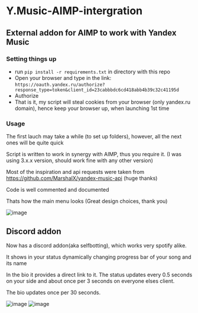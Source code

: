 # Y.Music-AIMP-intergration


## External addon for AIMP to work with Yandex Music


### Setting things up
  - run ```pip install -r requirements.txt``` in directory with this repo
  - Open your browser and type in the link: ```https://oauth.yandex.ru/authorize?response_type=token&client_id=23cabbbdc6cd418abb4b39c32c41195d```
  - Authorize
  - That is it, my script will steal cookies from your browser (only yandex.ru domain), hence keep your browser up, when launching 1st time


### Usage
The first lauch may take a while (to set up folders), however, all the next ones will be quite quick

Script is written to work in synergy with AIMP, thus you require it. (I was using 3.x.x version, should work fine with any other version)

Most of the inspiration and api requests were taken from https://github.com/MarshalX/yandex-music-api (huge thanks)

Code is well commented and documented



Thats how the main menu looks (Great design choices, thank you)

![image](https://user-images.githubusercontent.com/29946764/178856802-10821809-54ed-4ff3-90dd-bc11ec657b6f.png)


## Discord addon
Now has a discord addon(aka selfbotting), which works very spotify alike.

It shows in your status dynamically changing progress bar of your song and its name

In the bio it provides a direct link to it. The status updates every 0.5 seconds on your side and about once per 3 seconds on everyone elses client.

The bio updates once per 30 seconds.

![image](https://user-images.githubusercontent.com/29946764/189736916-95c81598-6c22-4fbb-bd96-2b74d51e0e81.png)
![image](https://user-images.githubusercontent.com/29946764/189736936-8b67f484-af34-486b-a474-06a1db70181c.png)

